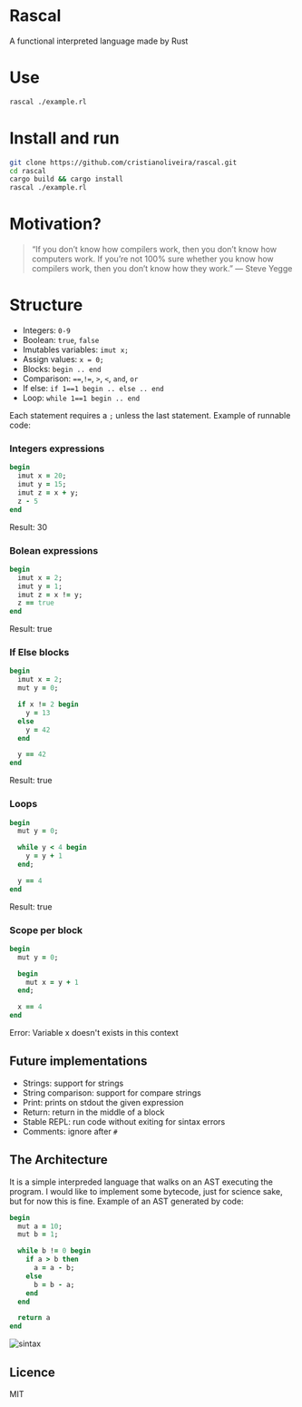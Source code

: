# Rascal
A functional interpreted language made by Rust

# Use
```bash
rascal ./example.rl
```

# Install and run
```bash
git clone https://github.com/cristianoliveira/rascal.git
cd rascal
cargo build && cargo install
rascal ./example.rl
```

# Motivation?
> “If you don’t know how compilers work, then you don’t know how computers work.
> If you’re not 100% sure whether you know how compilers work,
> then you don’t know how they work.” — Steve Yegge

# Structure
  * Integers: `0-9`
  * Boolean: `true`, `false`
  * Imutables variables: `imut x;`
  * Assign values: `x = 0;`
  * Blocks: `begin .. end`
  * Comparison: `==`,`!=`, `>`, `<`, `and`, `or`
  * If else: `if 1==1 begin .. else .. end`
  * Loop: `while 1==1 begin .. end`

Each statement requires a `;` unless the last statement. Example of runnable code:
### Integers expressions
```ruby
begin
  imut x = 20;
  imut y = 15;
  imut z = x + y;
  z - 5
end
```
Result: 30

### Bolean expressions
```ruby
begin
  imut x = 2;
  imut y = 1;
  imut z = x != y;
  z == true
end
```
Result: true

### If Else blocks
```ruby
begin
  imut x = 2;
  mut y = 0;

  if x != 2 begin
    y = 13
  else
    y = 42
  end

  y == 42
end
```
Result: true

### Loops
```ruby
begin
  mut y = 0;

  while y < 4 begin
    y = y + 1
  end;

  y == 4
end
```
Result: true

### Scope per block
```ruby
begin
  mut y = 0;

  begin
    mut x = y + 1
  end;

  x == 4
end
```
Error: Variable x doesn't exists in this context

## Future implementations
  * Strings: support for strings
  * String comparison: support for compare strings
  * Print: prints on stdout the given expression
  * Return: return in the middle of a block
  * Stable REPL: run code without exiting for sintax errors
  * Comments: ignore after `#`

## The Architecture
It is a simple interpreded language that walks on an AST executing the program.
I would like to implement some bytecode, just for science sake, but for now this
is fine. Example of an AST generated by code:

```ruby
begin
  mut a = 10;
  mut b = 1;

  while b != 0 begin
    if a > b then
      a = a - b;
    else
      b = b - a;
    end
  end

  return a
end
```
![sintax](http://i.stack.imgur.com/JDAbW.png)

## Licence
MIT

